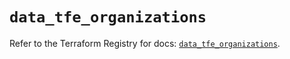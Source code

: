 # `data_tfe_organizations`

Refer to the Terraform Registry for docs: [`data_tfe_organizations`](https://registry.terraform.io/providers/hashicorp/tfe/0.54.0/docs/data-sources/organizations).
